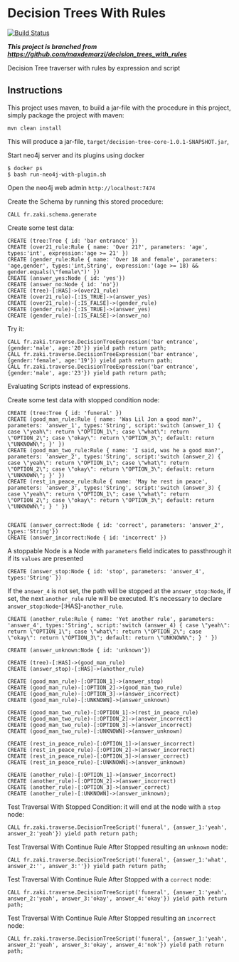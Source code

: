 # Decision Trees With Rules

[![Build Status](https://travis-ci.org/zaki-fr/decision-tree-core.svg?branch=master)](https://travis-ci.org/zaki-fr/decision-tree-core)

***This project is branched from https://github.com/maxdemarzi/decision_trees_with_rules***

Decision Tree traverser with rules by expression and script

Instructions
------------ 

This project uses maven, to build a jar-file with the procedure in this project, simply package the project with maven:

    mvn clean install

This will produce a jar-file, `target/decision-tree-core-1.0.1-SNAPSHOT.jar`,

Start neo4j server and its plugins using docker

```shellscript
$ docker ps
$ bash run-neo4j-with-plugin.sh
```

Open the neo4j web admin `http://localhost:7474`

Create the Schema by running this stored procedure:

    CALL fr.zaki.schema.generate
    
Create some test data:

    CREATE (tree:Tree { id: 'bar entrance' })
    CREATE (over21_rule:Rule { name: 'Over 21?', parameters: 'age', types:'int', expression:'age >= 21' })
    CREATE (gender_rule:Rule { name: 'Over 18 and female', parameters: 'age,gender', types:'int,String', expression:'(age >= 18) && gender.equals(\"female\")' })
    CREATE (answer_yes:Node { id: 'yes'})
    CREATE (answer_no:Node { id: 'no'})
    CREATE (tree)-[:HAS]->(over21_rule)
    CREATE (over21_rule)-[:IS_TRUE]->(answer_yes)
    CREATE (over21_rule)-[:IS_FALSE]->(gender_rule)
    CREATE (gender_rule)-[:IS_TRUE]->(answer_yes)
    CREATE (gender_rule)-[:IS_FALSE]->(answer_no)
    
Try it:

    CALL fr.zaki.traverse.DecisionTreeExpression('bar entrance', {gender:'male', age:'20'}) yield path return path;
    CALL fr.zaki.traverse.DecisionTreeExpression('bar entrance', {gender:'female', age:'19'}) yield path return path;
    CALL fr.zaki.traverse.DecisionTreeExpression('bar entrance', {gender:'male', age:'23'}) yield path return path;     
    
    
Evaluating Scripts instead of expressions.

Create some test data with stopped condition node:

    CREATE (tree:Tree { id: 'funeral' })
    CREATE (good_man_rule:Rule { name: 'Was Lil Jon a good man?', parameters: 'answer_1', types:'String', script:'switch (answer_1) { case \"yeah\": return \"OPTION_1\"; case \"what\": return \"OPTION_2\"; case \"okay\": return \"OPTION_3\"; default: return \"UNKNOWN\"; }' })
    CREATE (good_man_two_rule:Rule { name: 'I said, was he a good man?', parameters: 'answer_2', types:'String', script:'switch (answer_2) { case \"yeah\": return \"OPTION_1\"; case \"what\": return \"OPTION_2\"; case \"okay\": return \"OPTION_3\"; default: return \"UNKNOWN\"; }' })
    CREATE (rest_in_peace_rule:Rule { name: 'May he rest in peace', parameters: 'answer_3', types:'String', script:'switch (answer_3) { case \"yeah\": return \"OPTION_1\"; case \"what\": return \"OPTION_2\"; case \"okay\": return \"OPTION_3\"; default: return \"UNKNOWN\"; } ' })

    
    CREATE (answer_correct:Node { id: 'correct', parameters: 'answer_2', types:'String'})
    CREATE (answer_incorrect:Node { id: 'incorrect' })

A stoppable Node is a Node with `parameters` field indicates to passthrough it if its `values` are presented

    CREATE (answer_stop:Node { id: 'stop', parameters: 'answer_4', types:'String' })

If the `answer_4` is not set, the path will be stopped at the `answer_stop:Node`, if set, the next `another_rule` rule will be executed. It's necessary to declare `answer_stop:Node`-[:HAS]-`another_rule`.

    CREATE (another_rule:Rule { name: 'Yet another rule', parameters: 'answer_4', types:'String', script:'switch (answer_4) { case \"yeah\": return \"OPTION_1\"; case \"what\": return \"OPTION_2\"; case \"okay\": return \"OPTION_3\"; default: return \"UNKNOWN\"; } ' })

    CREATE (answer_unknown:Node { id: 'unknown'})
    
    CREATE (tree)-[:HAS]->(good_man_rule)
    CREATE (answer_stop)-[:HAS]->(another_rule)

    CREATE (good_man_rule)-[:OPTION_1]->(answer_stop)
    CREATE (good_man_rule)-[:OPTION_2]->(good_man_two_rule)
    CREATE (good_man_rule)-[:OPTION_3]->(answer_incorrect)
    CREATE (good_man_rule)-[:UNKNOWN]->(answer_unknown)

    CREATE (good_man_two_rule)-[:OPTION_1]->(rest_in_peace_rule)
    CREATE (good_man_two_rule)-[:OPTION_2]->(answer_incorrect)
    CREATE (good_man_two_rule)-[:OPTION_3]->(answer_incorrect)
    CREATE (good_man_two_rule)-[:UNKNOWN]->(answer_unknown)

    CREATE (rest_in_peace_rule)-[:OPTION_1]->(answer_incorrect)
    CREATE (rest_in_peace_rule)-[:OPTION_2]->(answer_incorrect)
    CREATE (rest_in_peace_rule)-[:OPTION_3]->(answer_correct)
    CREATE (rest_in_peace_rule)-[:UNKNOWN]->(answer_unknown)

    CREATE (another_rule)-[:OPTION_1]->(answer_incorrect)
    CREATE (another_rule)-[:OPTION_2]->(answer_incorrect)
    CREATE (another_rule)-[:OPTION_3]->(answer_correct)
    CREATE (another_rule)-[:UNKNOWN]->(answer_unknown);  

Test Traversal With Stopped Condition: it will end at the node with a `stop` node:
    
    CALL fr.zaki.traverse.DecisionTreeScript('funeral', {answer_1:'yeah', answer_2:'yeah'}) yield path return path;

Test Traversal With Continue Rule After Stopped resulting an `unknown` node:

    CALL fr.zaki.traverse.DecisionTreeScript('funeral', {answer_1:'what', answer_2:'', answer_3:''}) yield path return path;

Test Traversal With Continue Rule After Stopped with a `correct` node:

    CALL fr.zaki.traverse.DecisionTreeScript('funeral', {answer_1:'yeah', answer_2:'yeah', answer_3:'okay', answer_4:'okay'}) yield path return path;

Test Traversal With Continue Rule After Stopped resulting an `incorrect` node:

    CALL fr.zaki.traverse.DecisionTreeScript('funeral', {answer_1:'yeah', answer_2:'yeah', answer_3:'okay', answer_4:'nok'}) yield path return path;